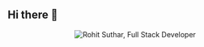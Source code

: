 ## Hi there 👋
<p align="center">
    <img src="https://readme-typing-svg.demolab.com?font=Caveat&pause=1000&color=000000&center=true&vCenter=true&width=435&lines=I'm+Rohit+Suthar%2C+Full+Stack+Developer" alt="Rohit Suthar, Full Stack Developer" />
</p>
<!--
**rohitsuthar/rohitsuthar** is a ✨ _special_ ✨ repository because its `README.md` (this file) appears on your GitHub profile.

Here are some ideas to get you started:

- 🔭 I’m currently working on ...
- 🌱 I’m currently learning ...
- 👯 I’m looking to collaborate on ...
- 🤔 I’m looking for help with ...
- 💬 Ask me about ...
- 📫 How to reach me: ...
- 😄 Pronouns: ...
- ⚡ Fun fact: ...
-->
